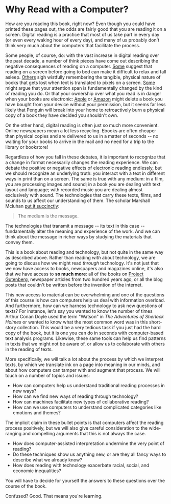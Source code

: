 # Why Read with a Computer?

How are you reading this book, right now? Even though you could have printed these pages out, the odds are fairly good that you are reading it on a screen. Digital reading is a practice that most of us take part in every day \(or even every waking hour of every day\), and many of us probably don't think very much about the computers that facilitate the process.

Some people, of course, do: with the vast increase in digital reading over the past decade, a number of think pieces have come out describing the negative consequences of reading on a computer. [Some](http://www.businessinsider.com/why-its-bad-to-use-your-phone-before-bed-2015-7) suggest that reading on a screen before going to bed can make it difficult to relax and fall asleep. [Others](http://mashable.com/2013/01/16/e-books-vs-print/#ODRLdijcJPqA) sigh wistfully remembering the tangible, physical nature of books that gets lost when text is translated to pixels on a screen. [Some](http://psychminds.com/is-the-internet-destroying-our-attentions-span/) might argue that your attention span is fundamentally changed by the kind of reading you do. Or that your ownership over what you read is in danger when your books are electronic: [Apple](https://9to5mac.com/2016/05/13/apple-officially-acknowledges-reports-of-personal-music-files-being-deleted-itunes-update-coming-next-week-to-hopefully-fix-the-bug/) or [Amazon](http://www.nytimes.com/2009/07/18/technology/companies/18amazon.html) might delete a book you have bought from your device without your permission, but it seems far less likely that Penguin will break into your home to retroactively burn a physical copy of a book they have decided you shouldn't own.

On the other hand, digital reading is often just so much more convenient. Online newspapers mean a lot less recycling.  Ebooks are often cheaper than physical copies and are delivered to us in a matter of seconds -- no waiting for your books to arrive in the mail and no need for a trip to the library or bookstore!

Regardless of how you fall in these debates, it is important to recognize that a change in format necessarily changes the reading experience. We can debate the positive or negative effects of electronic reading endlessly, but we should recognize an underlying truth: you interact with a text in different ways in print than on a screen. The same is true with any medium: in a film, you are processing images and sound; in a book you are dealing with text layout and language; with recorded music you are dealing almost exclusively with sound. The technologies that carry these texts, films, and sounds to us affect our understanding of them. The scholar Marshall Mcluhan [put it succinctly](https://en.wikipedia.org/wiki/The_medium_is_the_message):

> The medium is the message.

The technologies that transmit a message -- its text in this case -- fundamentally alter the meaning and experience of the work.  And we can think about the message in richer ways by studying the materials that convey them.

This is a book about reading and technology, but not quite in the same way as described above. Rather than reading _with_ about technology, we are going to discuss how we might read _through_ technology. It's not just that we now have access to books, newspapers and magazines online, it's also that we have access to **so much more**: all of the books on [Project Gutenberg](https://www.gutenberg.org/), newspaper articles from two hundred years ago, or all the blog posts that couldn't be written before the invention of the internet.

This new access to material can be overwhelming and one of the questions of this course is how can computers help us deal with information overload. And furthermore, how can we harness technology to ask new questions of texts? For instance, let's say you wanted to know the number of times Arthur Conan Doyle used the term "Watson" in _The Adventures of Sherlock Holmes_ or wanted to know what the most common word was in this short-story collection.  This would be a very tedious task if you just had the hard copy of the book, but it is one you can do in seconds with computer-based text analysis programs.  Likewise, these same tools can help us find patterns in texts that we might not be aware of, or allow us to collaborate with others in the reading of texts.

More specifically, we will talk a lot about the process by which we interpret texts, by which we translate ink on a page into meaning in our minds, and about how computers can tamper with and augment that process. We will touch on a number of topics and issues:

* How can computers help us understand traditional reading processes in new ways?
* How can we find new ways of reading through technology?
* How can machines facilitate new types of collaborative reading?
* How can we use computers to understand complicated categories like emotions and themes?

The implicit claim in these bullet points is that computers affect the reading process positively, but we will also give careful consideration to the wide-ranging and compelling arguments that this is not always the case.

* How does computer-assisted interpretation undermine the very point of reading?
* Do these techniques show us anything new, or are they all fancy ways to describe what we already know?
* How does reading with technology exacerbate racial, social, and economic inequalities?

You will have to decide for yourself the answers to these questions over the course of the book.

Confused? Good. That means you're learning.

